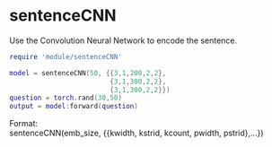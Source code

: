 # sentenceCNN

Use the Convolution Neural Network to encode the sentence.

```lua
require 'module/sentenceCNN'

model = sentenceCNN(50, {{3,1,200,2,2},
                         {3,1,300,2,2},
                         {3,1,300,2,2}})
question = torch.rand(30,50)
output = model:forward(question)
```

Format:  
sentenceCNN(emb\_size, {{kwidth, kstrid, kcount, pwidth, pstrid},...})
